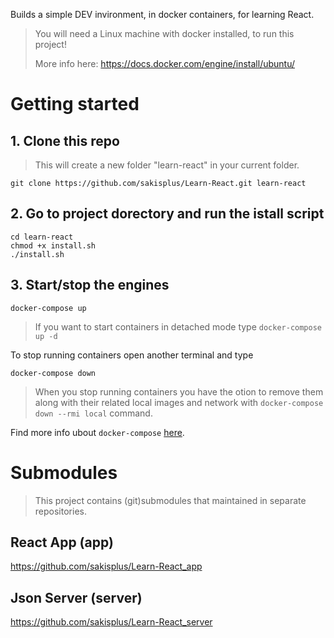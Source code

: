 Builds a simple DEV invironment, in docker containers, for learning React.
> You will need a Linux machine with docker installed, to run this project!
>
> More info here: https://docs.docker.com/engine/install/ubuntu/

# Getting started

## 1. Clone this repo
> This will create a new folder "learn-react" in your current folder.

```
git clone https://github.com/sakisplus/Learn-React.git learn-react
```
## 2. Go to project dorectory and run the istall script
```
cd learn-react
chmod +x install.sh
./install.sh
```

## 3. Start/stop the engines
```
docker-compose up
```
> If you want to start containers in detached mode type `docker-compose up -d`

To stop running containers open another terminal and type
```
docker-compose down
```

> When you stop running containers you have the otion to remove them along with their related local images and network with `docker-compose down --rmi local` command.

Find more info ubout `docker-compose` [here](https://docs.docker.com/compose/). 

# Submodules
> This project contains (git)submodules that maintained in separate repositories.

## React App (app)
https://github.com/sakisplus/Learn-React_app

## Json Server (server)
https://github.com/sakisplus/Learn-React_server